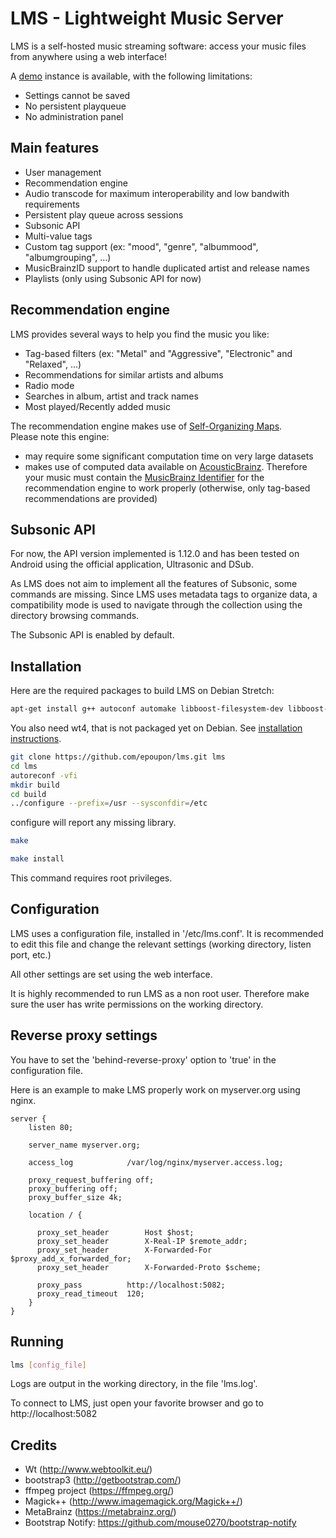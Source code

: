 # LMS - Lightweight Music Server

LMS is a self-hosted music streaming software: access your music files from anywhere using a web interface!

A [demo](http://lms.demo.poupon.io) instance is available, with the following limitations:
- Settings cannot be saved
- No persistent playqueue
- No administration panel

## Main features
- User management
- Recommendation engine
- Audio transcode for maximum interoperability and low bandwith requirements
- Persistent play queue across sessions
- Subsonic API
- Multi-value tags
- Custom tag support (ex: "mood", "genre", "albummood", "albumgrouping", ...)
- MusicBrainzID support to handle duplicated artist and release names
- Playlists (only using Subsonic API for now)

## Recommendation engine
LMS provides several ways to help you find the music you like:
- Tag-based filters (ex: "Metal" and "Aggressive", "Electronic" and "Relaxed", ...)
- Recommendations for similar artists and albums
- Radio mode
- Searches in album, artist and track names
- Most played/Recently added music

The recommendation engine makes use of [Self-Organizing Maps](https://en.wikipedia.org/wiki/Self-organizing_map).</br>
Please note this engine:
- may require some significant computation time on very large datasets
- makes use of computed data available on [AcousticBrainz](https://acousticbrainz.org/). Therefore your music must contain the [MusicBrainz Identifier](https://musicbrainz.org/doc/MusicBrainz_Identifier) for the recommendation engine to work properly (otherwise, only tag-based recommendations are provided)

## Subsonic API
For now, the API version implemented is 1.12.0 and has been tested on Android using the official application, Ultrasonic and DSub.

As LMS does not aim to implement all the features of Subsonic, some commands are missing. Since LMS uses metadata tags to organize data, a compatibility mode is used to navigate through the collection using the directory browsing commands.

The Subsonic API is enabled by default.

## Installation
Here are the required packages to build LMS on Debian Stretch:
```sh
apt-get install g++ autoconf automake libboost-filesystem-dev libboost-system-dev libavcodec-dev libavutil-dev libavformat-dev libav-tools libmagick++-dev libpstreams-dev libconfig++-dev libpstreams-dev ffmpeg libtag1-dev
```

You also need wt4, that is not packaged yet on Debian. See [installation instructions](https://www.webtoolkit.eu/wt/doc/reference/html/InstallationUnix.html).

```sh
git clone https://github.com/epoupon/lms.git lms
cd lms
autoreconf -vfi
mkdir build
cd build
../configure --prefix=/usr --sysconfdir=/etc
```
configure will report any missing library.

```sh
make
```

```sh
make install
```
This command requires root privileges.

## Configuration
LMS uses a configuration file, installed in '/etc/lms.conf'. It is recommended to edit this file and change the relevant settings (working directory, listen port, etc.)

All other settings are set using the web interface.

It is highly recommended to run LMS as a non root user. Therefore make sure the user has write permissions on the working directory.

## Reverse proxy settings
You have to set the 'behind-reverse-proxy' option to 'true' in the configuration file.

Here is an example to make LMS properly work on myserver.org using nginx.
```
server {
    listen 80;

    server_name myserver.org;

    access_log            /var/log/nginx/myserver.access.log;

    proxy_request_buffering off;
    proxy_buffering off;
    proxy_buffer_size 4k;

    location / {

      proxy_set_header        Host $host;
      proxy_set_header        X-Real-IP $remote_addr;
      proxy_set_header        X-Forwarded-For $proxy_add_x_forwarded_for;
      proxy_set_header        X-Forwarded-Proto $scheme;

      proxy_pass          http://localhost:5082;
      proxy_read_timeout  120;
    }
}
```

## Running
```sh
lms [config_file]
```
Logs are output in the working directory, in the file 'lms.log'.

To connect to LMS, just open your favorite browser and go to http://localhost:5082

## Credits
- Wt (http://www.webtoolkit.eu/)
- bootstrap3 (http://getbootstrap.com/)
- ffmpeg project (https://ffmpeg.org/)
- Magick++ (http://www.imagemagick.org/Magick++/)
- MetaBrainz (https://metabrainz.org/)
- Bootstrap Notify: https://github.com/mouse0270/bootstrap-notify
